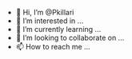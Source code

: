- 👋 Hi, I’m @Pkillari
- 👀 I’m interested in ...
- 🌱 I’m currently learning ...
- 💞️ I’m looking to collaborate on ...
- 📫 How to reach me ...

<!---
Pkillari/Pkillari is a ✨ special ✨ repository because its `README.md` (this file) appears on your GitHub profile.
You can click the Preview link to take a look at your changes.
--->
